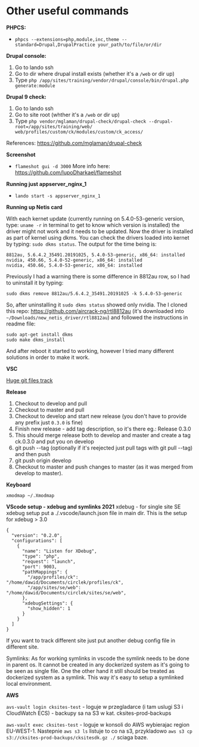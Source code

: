# Other useful commands
**PHPCS:**
 - `phpcs --extensions=php,module,inc,theme --standard=Drupal,DrupalPractice your_path/to/file/or/dir`
 
**Drupal console:**
1. Go to lando ssh
2. Go to dir where drupal install exists (whether it's a `/web` or dir up)
3. Type `php /app/sites/training/vendor/drupal/console/bin/drupal.php generate:module`

**Drupal 9 check:**
1. Go to lando ssh
2. Go to site root (whther it's a `/web` or dir up)
3. Type `php vendor/mglaman/drupal-check/drupal-check --drupal-root=/app/sites/training/web/ web/profiles/custom/ck/modules/custom/ck_access/`

References: https://github.com/mglaman/drupal-check

**Screenshot**
 - `flameshot gui -d 3000`
More info here: https://github.com/lupoDharkael/flameshot

**Running just appserver_nginx_1**
 - `lando start -s appserver_nginx_1`

**Running up Netis card**

With each kernet update (currently running on 5.4.0-53-generic version, type: `uname -r` in terminal to get to know which version is installed) the driver might not work and it needs to be updated. Now the driver is installed as part of kernel using dkms. You can check the drivers loaded into kernet by typing: `sudo dkms status`. The output for the time being is: 

```
8812au, 5.6.4.2_35491.20191025, 5.4.0-53-generic, x86_64: installed
nvidia, 450.66, 5.4.0-52-generic, x86_64: installed
nvidia, 450.66, 5.4.0-53-generic, x86_64: installed
```

Previously I had a warning there is some difference in 8812au row, so I had to uninstall it by typing:
```
sudo dkms remove 8812au/5.6.4.2_35491.20191025 -k 5.4.0-53-generic
```

So, after uninstalling it `sudo dkms status` showed only nvidia. The I cloned this repo: https://github.com/aircrack-ng/rtl8812au (it's downloaded into `~/Downloads/new_netis_driver/rtl8812au`) and followed the instructions in readme file:
```
sudo apt-get install dkms
sudo make dkms_install
```

And after reboot it started to working, however I tried many different solutions in order to make it work. 

**VSC**

[Huge git files track](https://code.visualstudio.com/docs/setup/linux#_visual-studio-code-is-unable-to-watch-for-file-changes-in-this-large-workspace-error-enospc)

**Release**
1. Checkout to develop and pull
2. Checkout to master and pull
3. Checkout to develop and start new release (you don't have to provide any prefix just `0.3.0` is fine)
4. Finish new release - add tag description, so it's there eg.: Release 0.3.0
5. This should merge release both to develop and master and create a tag ck.0.3.0 and put you on develop
6. git push --tag (optionally if it's reejected just pull tags with git pull --tag) and then push
7. git push origin develop
7. Checkout to master and push changes to master (as it was merged from develop to master).

**Keyboard**
```
xmodmap ~/.Xmodmap
```

**VScode setup - xdebug and symlinks 2021**
xdebug - for single site SE xdebug setup put a ./.vscode/launch.json file in main dir. This is the setup for xdebug > 3.0

```
{
  "version": "0.2.0",
  "configurations": [
    {
      "name": "Listen for XDebug",
      "type": "php",
      "request": "launch",
      "port": 9003,
      "pathMappings": {
        "/app/profiles/ck": "/home/dawid/Documents/circlek/profiles/ck",
        "/app/sites/se/web": "/home/dawid/Documents/circlek/sites/se/web",
      },
      "xdebugSettings": {
        "show_hidden": 1
      }
    }
  ]
}
```

If you want to track different site just put another debug config file in different site.

Symlinks:
As for working symlinks in vscode the symlink needs to be done in parent os. It cannot be created in any dockerized system as it's going to be seen as single file. One the other hand it still should be treated as dockerized system as a symlink. This way it's easy to setup a symlinked local environment.

**AWS**

`avs-vault login cksites-test` - loguje w przegladarce (i tam uslugi S3 i CloudWatch ECS) - backupy sa na S3 w kat. cksites-prod-backups

`aws-vault exec cksites-test` - loguje w konsoli do AWS wybierajac region EU-WEST-1. 
Nastepnie `aws s3 ls` listuje to co na s3, przykladowo `aws s3 cp s3://cksites-prod-backups/cksitesdk.gz ./` sciaga baze.

